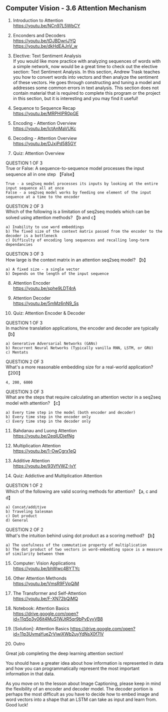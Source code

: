 ﻿

## Computer Vision - 3.6 Attention Mechanism

1. Introduction to Attention   
https://youtu.be/NCn97L5WbCY

2. Enconders and Decoders    
https://youtu.be/tDJBDwriJYQ    
https://youtu.be/dkHdEAJnV_w   

3. Elective: Text Sentiment Analysis    
If you would like more practice with analyzing sequences of words with a simple network, now would be a great time to check out the elective section: Text Sentiment Analysis. In this section, Andrew Trask teaches you how to convert words into vectors and then analyze the sentiment of these vectors. He goes through constructing and tuning a model and addresses some common errors in text analysis. This section does not contain material that is required to complete this program or the project in this section, but it is interesting and you may find it useful!   

4. Sequence to Sequence Recap   
https://youtu.be/MRPHIPR0pGE   

5. Encoding - Attention Overview   
https://youtu.be/IctAnMaVUKc   

6. Decoding - Attention Overview   
https://youtu.be/DJxiPd585GY   

7. Quiz: Attention Overview   
 
QUESTION 1 OF 3    
True or False: A sequence-to-sequence model processes the input sequence all in one step 【False】
```
True - a seq2seq model processes its inputs by looking at the entire input sequence all at once  
False - a seq2seq model works by feeding one element of the input sequence at a time to the encoder
```
QUESTION 2 OF 3  
Which of the following is a limitation of seq2seq models which can be solved using attention methods? 【b and c】
```
a) Inability to use word embeddings   
b) The fixed size of the context matrix passed from the encoder to the decoder is a bottleneck
c) Difficulty of encoding long sequences and recalling long-term dependancies
```
QUESTION 3 OF 3  
How large is the context matrix in an attention seq2seq model? 【b】
```
a) A fixed size - a single vector
b) Depends on the length of the input sequence
```

8. Attention Encoder    
https://youtu.be/sphe9LDT4rA   

9. Attention Decoder   
https://youtu.be/5mMz6nN9_Ss   

10. Quiz: Attention Encoder & Decoder    

QUESTION 1 OF 3    
In machine translation applications, the encoder and decoder are typically 【b】
```
a) Generative Adversarial Networks (GANs)
b) Recurrent Neural Networks (Typically vanilla RNN, LSTM, or GRU)
c) Mentats
```
QUESTION 2 OF 3   
What's a more reasonable embedding size for a real-world application? 【200】
```
4, 200, 6000
```
QUESTION 3 OF 3   
What are the steps that require calculating an attention vector in a seq2seq model with attention? 【c】  
```
a) Every time step in the model (both encoder and decoder)
b) Every time step in the encoder only
c) Every time step in the decoder only
```

11. Bahdanau and Luong Attention    
https://youtu.be/2eqIUDjefNg   

12. Multiplication Attention   
https://youtu.be/1-OwCgrx1eQ   

13. Additive Attention   
https://youtu.be/93VfVWZ-IvY   

14. Quiz: Addictive and Multiplication Attention    

QUESTION 1 OF 2   
Which of the following are valid scoring methods for attention? 【a, c and d】
```
a) Concat/additive
b) Traveling Salesman
c) Dot product
d) General
```
QUESTION 2 OF 2   
What's the intuition behind using dot product as a scoring method? 【b】  
```
a) The usefulness of the commutative property of multiplication
b) The dot product of two vectors in word-embedding space is a measure of similarity between them
```

15. Computer: Vision Applications   
https://youtu.be/bhWwc4BYTYc   

16. Other Attention Methonds   
https://youtu.be/VmsR9FVpQiM   

17. The Transformer and Self-Attention   
https://youtu.be/F-XN72bQiMQ    

18. Notebook: Attention Basics   
https://drive.google.com/open?id=11q5p3y06it4MuS1WJtR5qr9bPvEyvVB8   

19. [Solution]: Attention Basics
https://drive.google.com/open?id=11p3UvmaYueZrViwiXWb2uyYdNsX0f7lV   

20. Outro     

Great job completing the deep learning attention section!

You should have a greater idea about how information is represented in data and how you can programmatically represent the most important information in that data.

As you move on to the lesson about Image Captioning, please keep in mind the flexibility of an encoder and decoder model. The decoder portion is perhaps the most difficult as you have to decide how to embed image and word vectors into a shape that an LSTM can take as input and learn from. Good luck!